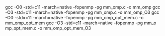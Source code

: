 gcc -O0 -std=c11 -march=native -fopenmp -pg mm_omp.c -o mm_omp
gcc -O3 -std=c11 -march=native -fopenmp -pg mm_omp.c -o mm_omp_O3
gcc -O0 -std=c11 -march=native -fopenmp -pg mm_omp_opt_mem.c -o mm_omp_opt_mem
gcc -O3 -std=c11 -march=native -fopenmp -pg mm_o mp_opt_mem.c -o mm_omp_opt_mem_O3